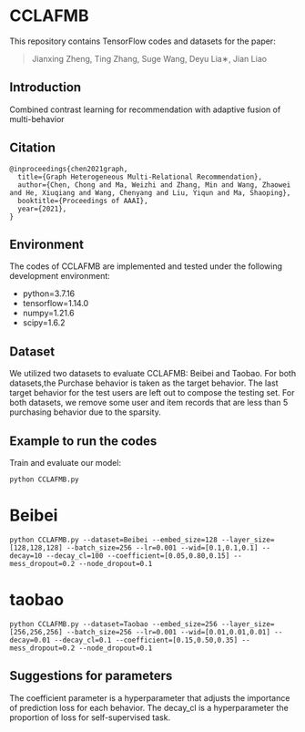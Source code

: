 # CCLAFMB

This repository contains TensorFlow codes and datasets for the paper:

> Jianxing Zheng, Ting Zhang, Suge Wang, Deyu Lia∗, Jian Liao


## Introduction
Combined contrast learning for recommendation with adaptive fusion of multi-behavior

## Citation 
```
@inproceedings{chen2021graph,
  title={Graph Heterogeneous Multi-Relational Recommendation},
  author={Chen, Chong and Ma, Weizhi and Zhang, Min and Wang, Zhaowei and He, Xiuqiang and Wang, Chenyang and Liu, Yiqun and Ma, Shaoping},
  booktitle={Proceedings of AAAI},
  year={2021},
}
```

## Environment
The codes of CCLAFMB are implemented and tested under the following development environment:
* python=3.7.16
* tensorflow=1.14.0
* numpy=1.21.6
* scipy=1.6.2


## Dataset
We utilized two datasets to evaluate CCLAFMB: Beibei and Taobao. For both datasets,the Purchase behavior is taken as the target behavior. The last target behavior for the test users are left out to compose the testing set. For both datasets, we remove some user and item records that are less than 5 purchasing behavior due to the sparsity. 


## Example to run the codes		
Train and evaluate our model:
```
python CCLAFMB.py
```
# Beibei
```
python CCLAFMB.py --dataset=Beibei --embed_size=128 --layer_size=[128,128,128] --batch_size=256 --lr=0.001 --wid=[0.1,0.1,0.1] --decay=10 --decay_cl=100 --coefficient=[0.05,0.80,0.15] --mess_dropout=0.2 --node_dropout=0.1 
```
# taobao 
```
python CCLAFMB.py --dataset=Taobao --embed_size=256 --layer_size=[256,256,256] --batch_size=256 --lr=0.001 --wid=[0.01,0.01,0.01] --decay=0.01 --decay_cl=0.1 --coefficient=[0.15,0.50,0.35] --mess_dropout=0.2 --node_dropout=0.1 
```

## Suggestions for parameters
The coefficient parameter is a hyperparameter that adjusts the importance of prediction loss for each behavior.
The decay_cl is a hyperparameter the proportion of loss for self-supervised task.






